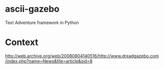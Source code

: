 ascii-gazebo
============

Text Adventure framework in Python

Context
=======
http://web.archive.org/web/20080804140516/http://www.dreadgazebo.com/index.php?name=News&file=article&sid=8

